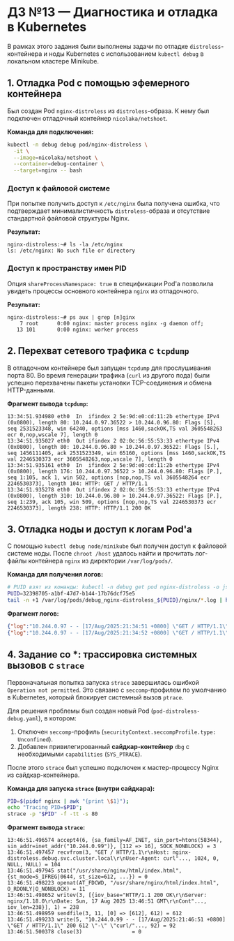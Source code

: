 # ДЗ №13 — Диагностика и отладка в Kubernetes

В рамках этого задания были выполнены задачи по отладке `distroless`-контейнера и ноды Kubernetes с использованием `kubectl debug` в локальном кластере Minikube.

## 1. Отладка Pod с помощью эфемерного контейнера

Был создан Pod `nginx-distroless` из `distroless`-образа. К нему был подключен отладочный контейнер `nicolaka/netshoot`.

**Команда для подключения:**
```bash
kubectl -n debug debug pod/nginx-distroless \
  -it \
  --image=nicolaka/netshoot \
  --container=debug-container \
  --target=nginx -- bash
```

### Доступ к файловой системе
При попытке получить доступ к `/etc/nginx` была получена ошибка, что подтверждает минималистичность `distroless`-образа и отсутствие стандартной файловой структуры Nginx.

**Результат:**
```
nginx-distroless:~# ls -la /etc/nginx
ls: /etc/nginx: No such file or directory
```

### Доступ к пространству имен PID
Опция `shareProcessNamespace: true` в спецификации Pod'а позволила увидеть процессы основного контейнера `nginx` из отладочного.

**Результат:**
```
nginx-distroless:~# ps aux | grep [n]ginx
    7 root      0:00 nginx: master process nginx -g daemon off;
   13 101       0:00 nginx: worker process
```

## 2. Перехват сетевого трафика с `tcpdump`

В отладочном контейнере был запущен `tcpdump` для прослушивания порта 80. Во время генерации трафика (`curl` из другого пода) были успешно перехвачены пакеты установки TCP-соединения и обмена HTTP-данными.

**Фрагмент вывода `tcpdump`:**
```
13:34:51.934980 eth0  In  ifindex 2 5e:9d:e0:cd:11:2b ethertype IPv4 (0x0800), length 80: 10.244.0.97.36522 > 10.244.0.96.80: Flags [S], seq 2531523348, win 64240, options [mss 1460,sackOK,TS val 3605548263 ecr 0,nop,wscale 7], length 0
13:34:51.935027 eth0  Out ifindex 2 02:0c:56:55:53:33 ethertype IPv4 (0x0800), length 80: 10.244.0.96.80 > 10.244.0.97.36522: Flags [S.], seq 1456111405, ack 2531523349, win 65160, options [mss 1460,sackOK,TS val 2246530373 ecr 3605548263,nop,wscale 7], length 0
13:34:51.935161 eth0  In  ifindex 2 5e:9d:e0:cd:11:2b ethertype IPv4 (0x0800), length 176: 10.244.0.97.36522 > 10.244.0.96.80: Flags [P.], seq 1:105, ack 1, win 502, options [nop,nop,TS val 3605548264 ecr 2246530373], length 104: HTTP: GET / HTTP/1.1
13:34:51.935278 eth0  Out ifindex 2 02:0c:56:55:53:33 ethertype IPv4 (0x0800), length 310: 10.244.0.96.80 > 10.244.0.97.36522: Flags [P.], seq 1:239, ack 105, win 509, options [nop,nop,TS val 2246530373 ecr 2246530373], length 238: HTTP: HTTP/1.1 200 OK
```

## 3. Отладка ноды и доступ к логам Pod'а

С помощью `kubectl debug node/minikube` был получен доступ к файловой системе ноды. После `chroot /host` удалось найти и прочитать лог-файлы контейнера `nginx` из директории `/var/log/pods/`.

**Команда для получения логов:**
```bash
# PUID взят из команды: kubectl -n debug get pod nginx-distroless -o jsonpath='{.metadata.uid}'
PUID=32398705-a1bf-47d7-b144-17b76dcf75e5
tail -n +1 /var/log/pods/debug_nginx-distroless_${PUID}/nginx/*.log | head -n 5
```

**Фрагмент логов:**
```json
{"log":"10.244.0.97 - - [17/Aug/2025:21:34:51 +0800] \"GET / HTTP/1.1\" 200 612 \"-\" \"curl/8.15.0\" \"-\"\n","stream":"stdout","time":"2025-8-17T13:34:51.935582955Z"}
{"log":"10.244.0.97 - - [17/Aug/2025:21:34:52 +0800] \"GET / HTTP/1.1\" 200 612 \"-\" \"curl/8.15.0\" \"-\"\n","stream":"stdout","time":"2025-8-17T13:34:52.942867102Z"}
```

## 4. Задание со *: трассировка системных вызовов с `strace`

Первоначальная попытка запуска `strace` завершилась ошибкой `Operation not permitted`. Это связано с `seccomp`-профилем по умолчанию в Kubernetes, который блокирует системный вызов `ptrace`.

Для решения проблемы был создан новый Pod (`pod-distroless-debug.yaml`), в котором:
1.  Отключен `seccomp`-профиль (`securityContext.seccompProfile.type: Unconfined`).
2.  Добавлен привилегированный **сайдкар-контейнер** `dbg` с необходимыми `capabilities` (`SYS_PTRACE`).

После этого `strace` был успешно подключен к мастер-процессу Nginx из сайдкар-контейнера.

**Команда для запуска `strace` (внутри сайдкара):**
```bash
PID=$(pidof nginx | awk "{print \$1}");
echo "Tracing PID=$PID";
strace -p "$PID" -f -tt -s 80
```

**Фрагмент вывода `strace`:**
```
13:46:51.496574 accept4(6, {sa_family=AF_INET, sin_port=htons(58344), sin_addr=inet_addr("10.244.0.99")}, [112 => 16], SOCK_NONBLOCK) = 3
13:46:51.497457 recvfrom(3, "GET / HTTP/1.1\r\nHost: nginx-distroless.debug.svc.cluster.local\r\nUser-Agent: curl"..., 1024, 0, NULL, NULL) = 104
13:46:51.497945 stat("/usr/share/nginx/html/index.html", {st_mode=S_IFREG|0644, st_size=612, ...}) = 0
13:46:51.498223 openat(AT_FDCWD, "/usr/share/nginx/html/index.html", O_RDONLY|O_NONBLOCK) = 11
13:46:51.498652 writev(3, [{iov_base="HTTP/1.1 200 OK\r\nServer: nginx/1.18.0\r\nDate: Sun, 17 Aug 2025 13:46:51 GMT\r\nCont"..., iov_len=238}], 1) = 238
13:46:51.498959 sendfile(3, 11, [0] => [612], 612) = 612
13:46:51.499233 write(5, "10.244.0.99 - - [17/Aug/2025:21:46:51 +0800] \"GET / HTTP/1.1\" 200 612 \"-\" \"curl/"..., 92) = 92
13:46:51.500378 close(3)                = 0
```